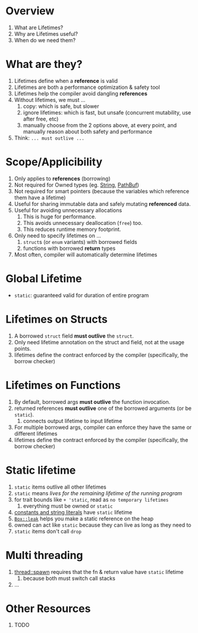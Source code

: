 # Overview

1. What are Lifetimes?
1. Why are Lifetimes useful?
1. When do we need them?

# What are they?

1. Lifetimes define when a **reference** is valid
1. Lifetimes are both a performance optimization & safety tool
1. Lifetimes help the compiler avoid dangling **references**
1. Without lifetimes, we must ...
    1. copy: which is safe, but slower
    1. ignore lifetimes: which is fast, but unsafe (concurrent mutability, use after free, etc)
    1. manually choose from the 2 options above, at every point, and manually reason about both safety and performance
1. Think: `... must outlive ...`



# Scope/Applicibility

1. Only applies to **references** (borrowing)
1. Not required for Owned types (eg. [String](https://doc.rust-lang.org/std/string/struct.String.html), [PathBuf](https://doc.rust-lang.org/stable/std/path/struct.PathBuf.html))
1. Not required for smart pointers (because the variables which reference them have a lifetime)
1. Useful for sharing immutable data and safely mutating **referenced** data.
1. Useful for avoiding unnecessary allocations
    1. This is huge for performance.
    1. This avoids unnecessary deallocation (`free`) too.
    1. This reduces runtime memory footprint.
1. Only need to specify lifetimes on ...
    1. `struct`s (or `enum` variants) with borrowed fields
    1. functions with borrowed **return** types
1. Most often, compiler will automatically determine lifetimes


# Global Lifetime

- `static`: guaranteed valid for duration of entire program


# Lifetimes on Structs
1. A borrowed `struct` field **must outlive** the `struct`.
2. Only need lifetime annotation on the struct and field, not at the usage points.
3. lifetimes define the contract enforced by the compiler (specifically, the borrow checker)


# Lifetimes on Functions
1. By default, borrowed args **must outlive** the function invocation.
1. returned references **must outlive** one of the borrowed arguments (or be `static`).
    1. connects output lifetime to input lifetime
1. For multiple borrowed args, compiler can enforce they have the same or different lifetimes
1. lifetimes define the contract enforced by the compiler (specifically, the borrow checker)


# Static lifetime
1. `static` items outlive all other lifetimes
1. `static` means *lives for the remaining lifetime of the running program*
1. for trait bounds like `+ 'static`, read as `no temporary lifetimes`
    1. everything must be owned or `static`
1. [constants and string literals](https://doc.rust-lang.org/rust-by-example/scope/lifetime/static_lifetime.html) have `static` lifetime
1. [`Box::leak`](https://doc.rust-lang.org/std/boxed/struct.Box.html#method.leak) helps you make a static reference on the heap
1. owned can act like `static` because they can live as long as they need to
1. `static` items don't call `drop`


# Multi threading
1. [thread::spawn](https://doc.rust-lang.org/std/thread/fn.spawn.html) requires that the fn & return value have `static` lifetime
    1. because both must switch call stacks
1. ...


# Other Resources

1. TODO
